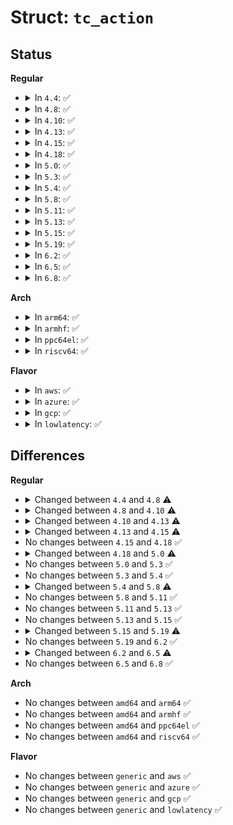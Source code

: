# Struct: <code>tc_action</code>

## Status
<b>Regular</b>
<ul>
<li>
<details>
<summary>In <code>4.4</code>: ✅</summary>

```c
struct tc_action {
    void *priv;
    const struct tc_action_ops *ops;
    __u32 type;
    __u32 order;
    struct list_head list;
};
```
</details>
</li>
<li>
<details>
<summary>In <code>4.8</code>: ✅</summary>

```c
struct tc_action {
    const struct tc_action_ops *ops;
    __u32 type;
    __u32 order;
    struct list_head list;
    struct tcf_hashinfo *hinfo;
    struct hlist_node tcfa_head;
    u32 tcfa_index;
    int tcfa_refcnt;
    int tcfa_bindcnt;
    u32 tcfa_capab;
    int tcfa_action;
    struct tcf_t tcfa_tm;
    struct gnet_stats_basic_packed tcfa_bstats;
    struct gnet_stats_queue tcfa_qstats;
    struct gnet_stats_rate_est64 tcfa_rate_est;
    spinlock_t tcfa_lock;
    struct callback_head tcfa_rcu;
    struct gnet_stats_basic_cpu *cpu_bstats;
    struct gnet_stats_queue *cpu_qstats;
};
```
</details>
</li>
<li>
<details>
<summary>In <code>4.10</code>: ✅</summary>

```c
struct tc_action {
    const struct tc_action_ops *ops;
    __u32 type;
    __u32 order;
    struct list_head list;
    struct tcf_hashinfo *hinfo;
    struct hlist_node tcfa_head;
    u32 tcfa_index;
    int tcfa_refcnt;
    int tcfa_bindcnt;
    u32 tcfa_capab;
    int tcfa_action;
    struct tcf_t tcfa_tm;
    struct gnet_stats_basic_packed tcfa_bstats;
    struct gnet_stats_queue tcfa_qstats;
    struct net_rate_estimator *tcfa_rate_est;
    spinlock_t tcfa_lock;
    struct callback_head tcfa_rcu;
    struct gnet_stats_basic_cpu *cpu_bstats;
    struct gnet_stats_queue *cpu_qstats;
    struct tc_cookie *act_cookie;
};
```
</details>
</li>
<li>
<details>
<summary>In <code>4.13</code>: ✅</summary>

```c
struct tc_action {
    const struct tc_action_ops *ops;
    __u32 type;
    __u32 order;
    struct list_head list;
    struct tcf_hashinfo *hinfo;
    struct hlist_node tcfa_head;
    u32 tcfa_index;
    int tcfa_refcnt;
    int tcfa_bindcnt;
    u32 tcfa_capab;
    int tcfa_action;
    struct tcf_t tcfa_tm;
    struct gnet_stats_basic_packed tcfa_bstats;
    struct gnet_stats_queue tcfa_qstats;
    struct net_rate_estimator *tcfa_rate_est;
    spinlock_t tcfa_lock;
    struct callback_head tcfa_rcu;
    struct gnet_stats_basic_cpu *cpu_bstats;
    struct gnet_stats_queue *cpu_qstats;
    struct tc_cookie *act_cookie;
    struct tcf_chain *goto_chain;
};
```
</details>
</li>
<li>
<details>
<summary>In <code>4.15</code>: ✅</summary>

```c
struct tc_action {
    const struct tc_action_ops *ops;
    __u32 type;
    __u32 order;
    struct list_head list;
    struct tcf_idrinfo *idrinfo;
    u32 tcfa_index;
    int tcfa_refcnt;
    int tcfa_bindcnt;
    u32 tcfa_capab;
    int tcfa_action;
    struct tcf_t tcfa_tm;
    struct gnet_stats_basic_packed tcfa_bstats;
    struct gnet_stats_queue tcfa_qstats;
    struct net_rate_estimator *tcfa_rate_est;
    spinlock_t tcfa_lock;
    struct gnet_stats_basic_cpu *cpu_bstats;
    struct gnet_stats_queue *cpu_qstats;
    struct tc_cookie *act_cookie;
    struct tcf_chain *goto_chain;
};
```
</details>
</li>
<li>
<details>
<summary>In <code>4.18</code>: ✅</summary>

```c
struct tc_action {
    const struct tc_action_ops *ops;
    __u32 type;
    __u32 order;
    struct list_head list;
    struct tcf_idrinfo *idrinfo;
    u32 tcfa_index;
    int tcfa_refcnt;
    int tcfa_bindcnt;
    u32 tcfa_capab;
    int tcfa_action;
    struct tcf_t tcfa_tm;
    struct gnet_stats_basic_packed tcfa_bstats;
    struct gnet_stats_queue tcfa_qstats;
    struct net_rate_estimator *tcfa_rate_est;
    spinlock_t tcfa_lock;
    struct gnet_stats_basic_cpu *cpu_bstats;
    struct gnet_stats_queue *cpu_qstats;
    struct tc_cookie *act_cookie;
    struct tcf_chain *goto_chain;
};
```
</details>
</li>
<li>
<details>
<summary>In <code>5.0</code>: ✅</summary>

```c
struct tc_action {
    const struct tc_action_ops *ops;
    __u32 type;
    __u32 order;
    struct tcf_idrinfo *idrinfo;
    u32 tcfa_index;
    refcount_t tcfa_refcnt;
    atomic_t tcfa_bindcnt;
    int tcfa_action;
    struct tcf_t tcfa_tm;
    struct gnet_stats_basic_packed tcfa_bstats;
    struct gnet_stats_basic_packed tcfa_bstats_hw;
    struct gnet_stats_queue tcfa_qstats;
    struct net_rate_estimator *tcfa_rate_est;
    spinlock_t tcfa_lock;
    struct gnet_stats_basic_cpu *cpu_bstats;
    struct gnet_stats_basic_cpu *cpu_bstats_hw;
    struct gnet_stats_queue *cpu_qstats;
    struct tc_cookie *act_cookie;
    struct tcf_chain *goto_chain;
};
```
</details>
</li>
<li>
<details>
<summary>In <code>5.3</code>: ✅</summary>

```c
struct tc_action {
    const struct tc_action_ops *ops;
    __u32 type;
    __u32 order;
    struct tcf_idrinfo *idrinfo;
    u32 tcfa_index;
    refcount_t tcfa_refcnt;
    atomic_t tcfa_bindcnt;
    int tcfa_action;
    struct tcf_t tcfa_tm;
    struct gnet_stats_basic_packed tcfa_bstats;
    struct gnet_stats_basic_packed tcfa_bstats_hw;
    struct gnet_stats_queue tcfa_qstats;
    struct net_rate_estimator *tcfa_rate_est;
    spinlock_t tcfa_lock;
    struct gnet_stats_basic_cpu *cpu_bstats;
    struct gnet_stats_basic_cpu *cpu_bstats_hw;
    struct gnet_stats_queue *cpu_qstats;
    struct tc_cookie *act_cookie;
    struct tcf_chain *goto_chain;
};
```
</details>
</li>
<li>
<details>
<summary>In <code>5.4</code>: ✅</summary>

```c
struct tc_action {
    const struct tc_action_ops *ops;
    __u32 type;
    __u32 order;
    struct tcf_idrinfo *idrinfo;
    u32 tcfa_index;
    refcount_t tcfa_refcnt;
    atomic_t tcfa_bindcnt;
    int tcfa_action;
    struct tcf_t tcfa_tm;
    struct gnet_stats_basic_packed tcfa_bstats;
    struct gnet_stats_basic_packed tcfa_bstats_hw;
    struct gnet_stats_queue tcfa_qstats;
    struct net_rate_estimator *tcfa_rate_est;
    spinlock_t tcfa_lock;
    struct gnet_stats_basic_cpu *cpu_bstats;
    struct gnet_stats_basic_cpu *cpu_bstats_hw;
    struct gnet_stats_queue *cpu_qstats;
    struct tc_cookie *act_cookie;
    struct tcf_chain *goto_chain;
};
```
</details>
</li>
<li>
<details>
<summary>In <code>5.8</code>: ✅</summary>

```c
struct tc_action {
    const struct tc_action_ops *ops;
    __u32 type;
    struct tcf_idrinfo *idrinfo;
    u32 tcfa_index;
    refcount_t tcfa_refcnt;
    atomic_t tcfa_bindcnt;
    int tcfa_action;
    struct tcf_t tcfa_tm;
    struct gnet_stats_basic_packed tcfa_bstats;
    struct gnet_stats_basic_packed tcfa_bstats_hw;
    struct gnet_stats_queue tcfa_qstats;
    struct net_rate_estimator *tcfa_rate_est;
    spinlock_t tcfa_lock;
    struct gnet_stats_basic_cpu *cpu_bstats;
    struct gnet_stats_basic_cpu *cpu_bstats_hw;
    struct gnet_stats_queue *cpu_qstats;
    struct tc_cookie *act_cookie;
    struct tcf_chain *goto_chain;
    u32 tcfa_flags;
    u8 hw_stats;
    u8 used_hw_stats;
    bool used_hw_stats_valid;
};
```
</details>
</li>
<li>
<details>
<summary>In <code>5.11</code>: ✅</summary>

```c
struct tc_action {
    const struct tc_action_ops *ops;
    __u32 type;
    struct tcf_idrinfo *idrinfo;
    u32 tcfa_index;
    refcount_t tcfa_refcnt;
    atomic_t tcfa_bindcnt;
    int tcfa_action;
    struct tcf_t tcfa_tm;
    struct gnet_stats_basic_packed tcfa_bstats;
    struct gnet_stats_basic_packed tcfa_bstats_hw;
    struct gnet_stats_queue tcfa_qstats;
    struct net_rate_estimator *tcfa_rate_est;
    spinlock_t tcfa_lock;
    struct gnet_stats_basic_cpu *cpu_bstats;
    struct gnet_stats_basic_cpu *cpu_bstats_hw;
    struct gnet_stats_queue *cpu_qstats;
    struct tc_cookie *act_cookie;
    struct tcf_chain *goto_chain;
    u32 tcfa_flags;
    u8 hw_stats;
    u8 used_hw_stats;
    bool used_hw_stats_valid;
};
```
</details>
</li>
<li>
<details>
<summary>In <code>5.13</code>: ✅</summary>

```c
struct tc_action {
    const struct tc_action_ops *ops;
    __u32 type;
    struct tcf_idrinfo *idrinfo;
    u32 tcfa_index;
    refcount_t tcfa_refcnt;
    atomic_t tcfa_bindcnt;
    int tcfa_action;
    struct tcf_t tcfa_tm;
    struct gnet_stats_basic_packed tcfa_bstats;
    struct gnet_stats_basic_packed tcfa_bstats_hw;
    struct gnet_stats_queue tcfa_qstats;
    struct net_rate_estimator *tcfa_rate_est;
    spinlock_t tcfa_lock;
    struct gnet_stats_basic_cpu *cpu_bstats;
    struct gnet_stats_basic_cpu *cpu_bstats_hw;
    struct gnet_stats_queue *cpu_qstats;
    struct tc_cookie *act_cookie;
    struct tcf_chain *goto_chain;
    u32 tcfa_flags;
    u8 hw_stats;
    u8 used_hw_stats;
    bool used_hw_stats_valid;
};
```
</details>
</li>
<li>
<details>
<summary>In <code>5.15</code>: ✅</summary>

```c
struct tc_action {
    const struct tc_action_ops *ops;
    __u32 type;
    struct tcf_idrinfo *idrinfo;
    u32 tcfa_index;
    refcount_t tcfa_refcnt;
    atomic_t tcfa_bindcnt;
    int tcfa_action;
    struct tcf_t tcfa_tm;
    struct gnet_stats_basic_packed tcfa_bstats;
    struct gnet_stats_basic_packed tcfa_bstats_hw;
    struct gnet_stats_queue tcfa_qstats;
    struct net_rate_estimator *tcfa_rate_est;
    spinlock_t tcfa_lock;
    struct gnet_stats_basic_cpu *cpu_bstats;
    struct gnet_stats_basic_cpu *cpu_bstats_hw;
    struct gnet_stats_queue *cpu_qstats;
    struct tc_cookie *act_cookie;
    struct tcf_chain *goto_chain;
    u32 tcfa_flags;
    u8 hw_stats;
    u8 used_hw_stats;
    bool used_hw_stats_valid;
};
```
</details>
</li>
<li>
<details>
<summary>In <code>5.19</code>: ✅</summary>

```c
struct tc_action {
    const struct tc_action_ops *ops;
    __u32 type;
    struct tcf_idrinfo *idrinfo;
    u32 tcfa_index;
    refcount_t tcfa_refcnt;
    atomic_t tcfa_bindcnt;
    int tcfa_action;
    struct tcf_t tcfa_tm;
    struct gnet_stats_basic_sync tcfa_bstats;
    struct gnet_stats_basic_sync tcfa_bstats_hw;
    struct gnet_stats_queue tcfa_qstats;
    struct net_rate_estimator *tcfa_rate_est;
    spinlock_t tcfa_lock;
    struct gnet_stats_basic_sync *cpu_bstats;
    struct gnet_stats_basic_sync *cpu_bstats_hw;
    struct gnet_stats_queue *cpu_qstats;
    struct tc_cookie *act_cookie;
    struct tcf_chain *goto_chain;
    u32 tcfa_flags;
    u8 hw_stats;
    u8 used_hw_stats;
    bool used_hw_stats_valid;
    u32 in_hw_count;
};
```
</details>
</li>
<li>
<details>
<summary>In <code>6.2</code>: ✅</summary>

```c
struct tc_action {
    const struct tc_action_ops *ops;
    __u32 type;
    struct tcf_idrinfo *idrinfo;
    u32 tcfa_index;
    refcount_t tcfa_refcnt;
    atomic_t tcfa_bindcnt;
    int tcfa_action;
    struct tcf_t tcfa_tm;
    struct gnet_stats_basic_sync tcfa_bstats;
    struct gnet_stats_basic_sync tcfa_bstats_hw;
    struct gnet_stats_queue tcfa_qstats;
    struct net_rate_estimator *tcfa_rate_est;
    spinlock_t tcfa_lock;
    struct gnet_stats_basic_sync *cpu_bstats;
    struct gnet_stats_basic_sync *cpu_bstats_hw;
    struct gnet_stats_queue *cpu_qstats;
    struct tc_cookie *act_cookie;
    struct tcf_chain *goto_chain;
    u32 tcfa_flags;
    u8 hw_stats;
    u8 used_hw_stats;
    bool used_hw_stats_valid;
    u32 in_hw_count;
};
```
</details>
</li>
<li>
<details>
<summary>In <code>6.5</code>: ✅</summary>

```c
struct tc_action {
    const struct tc_action_ops *ops;
    __u32 type;
    struct tcf_idrinfo *idrinfo;
    u32 tcfa_index;
    refcount_t tcfa_refcnt;
    atomic_t tcfa_bindcnt;
    int tcfa_action;
    struct tcf_t tcfa_tm;
    struct gnet_stats_basic_sync tcfa_bstats;
    struct gnet_stats_basic_sync tcfa_bstats_hw;
    struct gnet_stats_queue tcfa_qstats;
    struct net_rate_estimator *tcfa_rate_est;
    spinlock_t tcfa_lock;
    struct gnet_stats_basic_sync *cpu_bstats;
    struct gnet_stats_basic_sync *cpu_bstats_hw;
    struct gnet_stats_queue *cpu_qstats;
    struct tc_cookie *user_cookie;
    struct tcf_chain *goto_chain;
    u32 tcfa_flags;
    u8 hw_stats;
    u8 used_hw_stats;
    bool used_hw_stats_valid;
    u32 in_hw_count;
};
```
</details>
</li>
<li>
<details>
<summary>In <code>6.8</code>: ✅</summary>

```c
struct tc_action {
    const struct tc_action_ops *ops;
    __u32 type;
    struct tcf_idrinfo *idrinfo;
    u32 tcfa_index;
    refcount_t tcfa_refcnt;
    atomic_t tcfa_bindcnt;
    int tcfa_action;
    struct tcf_t tcfa_tm;
    struct gnet_stats_basic_sync tcfa_bstats;
    struct gnet_stats_basic_sync tcfa_bstats_hw;
    struct gnet_stats_queue tcfa_qstats;
    struct net_rate_estimator *tcfa_rate_est;
    spinlock_t tcfa_lock;
    struct gnet_stats_basic_sync *cpu_bstats;
    struct gnet_stats_basic_sync *cpu_bstats_hw;
    struct gnet_stats_queue *cpu_qstats;
    struct tc_cookie *user_cookie;
    struct tcf_chain *goto_chain;
    u32 tcfa_flags;
    u8 hw_stats;
    u8 used_hw_stats;
    bool used_hw_stats_valid;
    u32 in_hw_count;
};
```
</details>
</li>
</ul>
<b>Arch</b>
<ul>
<li>
<details>
<summary>In <code>arm64</code>: ✅</summary>

```c
struct tc_action {
    const struct tc_action_ops *ops;
    __u32 type;
    __u32 order;
    struct tcf_idrinfo *idrinfo;
    u32 tcfa_index;
    refcount_t tcfa_refcnt;
    atomic_t tcfa_bindcnt;
    int tcfa_action;
    struct tcf_t tcfa_tm;
    struct gnet_stats_basic_packed tcfa_bstats;
    struct gnet_stats_basic_packed tcfa_bstats_hw;
    struct gnet_stats_queue tcfa_qstats;
    struct net_rate_estimator *tcfa_rate_est;
    spinlock_t tcfa_lock;
    struct gnet_stats_basic_cpu *cpu_bstats;
    struct gnet_stats_basic_cpu *cpu_bstats_hw;
    struct gnet_stats_queue *cpu_qstats;
    struct tc_cookie *act_cookie;
    struct tcf_chain *goto_chain;
};
```
</details>
</li>
<li>
<details>
<summary>In <code>armhf</code>: ✅</summary>

```c
struct tc_action {
    const struct tc_action_ops *ops;
    __u32 type;
    __u32 order;
    struct tcf_idrinfo *idrinfo;
    u32 tcfa_index;
    refcount_t tcfa_refcnt;
    atomic_t tcfa_bindcnt;
    int tcfa_action;
    struct tcf_t tcfa_tm;
    struct gnet_stats_basic_packed tcfa_bstats;
    struct gnet_stats_basic_packed tcfa_bstats_hw;
    struct gnet_stats_queue tcfa_qstats;
    struct net_rate_estimator *tcfa_rate_est;
    spinlock_t tcfa_lock;
    struct gnet_stats_basic_cpu *cpu_bstats;
    struct gnet_stats_basic_cpu *cpu_bstats_hw;
    struct gnet_stats_queue *cpu_qstats;
    struct tc_cookie *act_cookie;
    struct tcf_chain *goto_chain;
};
```
</details>
</li>
<li>
<details>
<summary>In <code>ppc64el</code>: ✅</summary>

```c
struct tc_action {
    const struct tc_action_ops *ops;
    __u32 type;
    __u32 order;
    struct tcf_idrinfo *idrinfo;
    u32 tcfa_index;
    refcount_t tcfa_refcnt;
    atomic_t tcfa_bindcnt;
    int tcfa_action;
    struct tcf_t tcfa_tm;
    struct gnet_stats_basic_packed tcfa_bstats;
    struct gnet_stats_basic_packed tcfa_bstats_hw;
    struct gnet_stats_queue tcfa_qstats;
    struct net_rate_estimator *tcfa_rate_est;
    spinlock_t tcfa_lock;
    struct gnet_stats_basic_cpu *cpu_bstats;
    struct gnet_stats_basic_cpu *cpu_bstats_hw;
    struct gnet_stats_queue *cpu_qstats;
    struct tc_cookie *act_cookie;
    struct tcf_chain *goto_chain;
};
```
</details>
</li>
<li>
<details>
<summary>In <code>riscv64</code>: ✅</summary>

```c
struct tc_action {
    const struct tc_action_ops *ops;
    __u32 type;
    __u32 order;
    struct tcf_idrinfo *idrinfo;
    u32 tcfa_index;
    refcount_t tcfa_refcnt;
    atomic_t tcfa_bindcnt;
    int tcfa_action;
    struct tcf_t tcfa_tm;
    struct gnet_stats_basic_packed tcfa_bstats;
    struct gnet_stats_basic_packed tcfa_bstats_hw;
    struct gnet_stats_queue tcfa_qstats;
    struct net_rate_estimator *tcfa_rate_est;
    spinlock_t tcfa_lock;
    struct gnet_stats_basic_cpu *cpu_bstats;
    struct gnet_stats_basic_cpu *cpu_bstats_hw;
    struct gnet_stats_queue *cpu_qstats;
    struct tc_cookie *act_cookie;
    struct tcf_chain *goto_chain;
};
```
</details>
</li>
</ul>
<b>Flavor</b>
<ul>
<li>
<details>
<summary>In <code>aws</code>: ✅</summary>

```c
struct tc_action {
    const struct tc_action_ops *ops;
    __u32 type;
    __u32 order;
    struct tcf_idrinfo *idrinfo;
    u32 tcfa_index;
    refcount_t tcfa_refcnt;
    atomic_t tcfa_bindcnt;
    int tcfa_action;
    struct tcf_t tcfa_tm;
    struct gnet_stats_basic_packed tcfa_bstats;
    struct gnet_stats_basic_packed tcfa_bstats_hw;
    struct gnet_stats_queue tcfa_qstats;
    struct net_rate_estimator *tcfa_rate_est;
    spinlock_t tcfa_lock;
    struct gnet_stats_basic_cpu *cpu_bstats;
    struct gnet_stats_basic_cpu *cpu_bstats_hw;
    struct gnet_stats_queue *cpu_qstats;
    struct tc_cookie *act_cookie;
    struct tcf_chain *goto_chain;
};
```
</details>
</li>
<li>
<details>
<summary>In <code>azure</code>: ✅</summary>

```c
struct tc_action {
    const struct tc_action_ops *ops;
    __u32 type;
    __u32 order;
    struct tcf_idrinfo *idrinfo;
    u32 tcfa_index;
    refcount_t tcfa_refcnt;
    atomic_t tcfa_bindcnt;
    int tcfa_action;
    struct tcf_t tcfa_tm;
    struct gnet_stats_basic_packed tcfa_bstats;
    struct gnet_stats_basic_packed tcfa_bstats_hw;
    struct gnet_stats_queue tcfa_qstats;
    struct net_rate_estimator *tcfa_rate_est;
    spinlock_t tcfa_lock;
    struct gnet_stats_basic_cpu *cpu_bstats;
    struct gnet_stats_basic_cpu *cpu_bstats_hw;
    struct gnet_stats_queue *cpu_qstats;
    struct tc_cookie *act_cookie;
    struct tcf_chain *goto_chain;
};
```
</details>
</li>
<li>
<details>
<summary>In <code>gcp</code>: ✅</summary>

```c
struct tc_action {
    const struct tc_action_ops *ops;
    __u32 type;
    __u32 order;
    struct tcf_idrinfo *idrinfo;
    u32 tcfa_index;
    refcount_t tcfa_refcnt;
    atomic_t tcfa_bindcnt;
    int tcfa_action;
    struct tcf_t tcfa_tm;
    struct gnet_stats_basic_packed tcfa_bstats;
    struct gnet_stats_basic_packed tcfa_bstats_hw;
    struct gnet_stats_queue tcfa_qstats;
    struct net_rate_estimator *tcfa_rate_est;
    spinlock_t tcfa_lock;
    struct gnet_stats_basic_cpu *cpu_bstats;
    struct gnet_stats_basic_cpu *cpu_bstats_hw;
    struct gnet_stats_queue *cpu_qstats;
    struct tc_cookie *act_cookie;
    struct tcf_chain *goto_chain;
};
```
</details>
</li>
<li>
<details>
<summary>In <code>lowlatency</code>: ✅</summary>

```c
struct tc_action {
    const struct tc_action_ops *ops;
    __u32 type;
    __u32 order;
    struct tcf_idrinfo *idrinfo;
    u32 tcfa_index;
    refcount_t tcfa_refcnt;
    atomic_t tcfa_bindcnt;
    int tcfa_action;
    struct tcf_t tcfa_tm;
    struct gnet_stats_basic_packed tcfa_bstats;
    struct gnet_stats_basic_packed tcfa_bstats_hw;
    struct gnet_stats_queue tcfa_qstats;
    struct net_rate_estimator *tcfa_rate_est;
    spinlock_t tcfa_lock;
    struct gnet_stats_basic_cpu *cpu_bstats;
    struct gnet_stats_basic_cpu *cpu_bstats_hw;
    struct gnet_stats_queue *cpu_qstats;
    struct tc_cookie *act_cookie;
    struct tcf_chain *goto_chain;
};
```
</details>
</li>
</ul>

## Differences
<b>Regular</b>
<ul>
<li>
<details>
<summary>Changed between <code>4.4</code> and <code>4.8</code> ⚠️</summary>
<ul>
<li>
<b>Field added. </b>
<code>struct tcf_hashinfo *hinfo</code>
</li>
<li>
<b>Field added. </b>
<code>struct hlist_node tcfa_head</code>
</li>
<li>
<b>Field added. </b>
<code>u32 tcfa_index</code>
</li>
<li>
<b>Field added. </b>
<code>int tcfa_refcnt</code>
</li>
<li>
<b>Field added. </b>
<code>int tcfa_bindcnt</code>
</li>
<li>
<b>Field added. </b>
<code>u32 tcfa_capab</code>
</li>
<li>
<b>Field added. </b>
<code>int tcfa_action</code>
</li>
<li>
<b>Field added. </b>
<code>struct tcf_t tcfa_tm</code>
</li>
<li>
<b>Field added. </b>
<code>struct gnet_stats_basic_packed tcfa_bstats</code>
</li>
<li>
<b>Field added. </b>
<code>struct gnet_stats_queue tcfa_qstats</code>
</li>
<li>
<b>Field added. </b>
<code>struct gnet_stats_rate_est64 tcfa_rate_est</code>
</li>
<li>
<b>Field added. </b>
<code>spinlock_t tcfa_lock</code>
</li>
<li>
<b>Field added. </b>
<code>struct callback_head tcfa_rcu</code>
</li>
<li>
<b>Field added. </b>
<code>struct gnet_stats_basic_cpu *cpu_bstats</code>
</li>
<li>
<b>Field added. </b>
<code>struct gnet_stats_queue *cpu_qstats</code>
</li>
<li>
<b>Field removed. </b>
<code>void *priv</code>
</li>
</ul>
</details>
</li>
<li>
<details>
<summary>Changed between <code>4.8</code> and <code>4.10</code> ⚠️</summary>
<ul>
<li>
<b>Field added. </b>
<code>struct tc_cookie *act_cookie</code>
</li>
<li>
<b>Field type changed. </b>
<code>struct gnet_stats_rate_est64 tcfa_rate_est</code> ➡️ <code>struct net_rate_estimator *tcfa_rate_est</code>
</li>
</ul>
</details>
</li>
<li>
<details>
<summary>Changed between <code>4.10</code> and <code>4.13</code> ⚠️</summary>
<ul>
<li>
<b>Field added. </b>
<code>struct tcf_chain *goto_chain</code>
</li>
</ul>
</details>
</li>
<li>
<details>
<summary>Changed between <code>4.13</code> and <code>4.15</code> ⚠️</summary>
<ul>
<li>
<b>Field added. </b>
<code>struct tcf_idrinfo *idrinfo</code>
</li>
<li>
<b>Field removed. </b>
<code>struct tcf_hashinfo *hinfo</code>
</li>
<li>
<b>Field removed. </b>
<code>struct hlist_node tcfa_head</code>
</li>
<li>
<b>Field removed. </b>
<code>struct callback_head tcfa_rcu</code>
</li>
</ul>
</details>
</li>
<li>
No changes between <code>4.15</code> and <code>4.18</code> ✅
</li>
<li>
<details>
<summary>Changed between <code>4.18</code> and <code>5.0</code> ⚠️</summary>
<ul>
<li>
<b>Field added. </b>
<code>struct gnet_stats_basic_packed tcfa_bstats_hw</code>
</li>
<li>
<b>Field added. </b>
<code>struct gnet_stats_basic_cpu *cpu_bstats_hw</code>
</li>
<li>
<b>Field removed. </b>
<code>struct list_head list</code>
</li>
<li>
<b>Field removed. </b>
<code>u32 tcfa_capab</code>
</li>
<li>
<b>Field type changed. </b>
<code>int tcfa_refcnt</code> ➡️ <code>refcount_t tcfa_refcnt</code>
</li>
<li>
<b>Field type changed. </b>
<code>int tcfa_bindcnt</code> ➡️ <code>atomic_t tcfa_bindcnt</code>
</li>
</ul>
</details>
</li>
<li>
No changes between <code>5.0</code> and <code>5.3</code> ✅
</li>
<li>
No changes between <code>5.3</code> and <code>5.4</code> ✅
</li>
<li>
<details>
<summary>Changed between <code>5.4</code> and <code>5.8</code> ⚠️</summary>
<ul>
<li>
<b>Field added. </b>
<code>u32 tcfa_flags</code>
</li>
<li>
<b>Field added. </b>
<code>u8 hw_stats</code>
</li>
<li>
<b>Field added. </b>
<code>u8 used_hw_stats</code>
</li>
<li>
<b>Field added. </b>
<code>bool used_hw_stats_valid</code>
</li>
<li>
<b>Field removed. </b>
<code>__u32 order</code>
</li>
</ul>
</details>
</li>
<li>
No changes between <code>5.8</code> and <code>5.11</code> ✅
</li>
<li>
No changes between <code>5.11</code> and <code>5.13</code> ✅
</li>
<li>
No changes between <code>5.13</code> and <code>5.15</code> ✅
</li>
<li>
<details>
<summary>Changed between <code>5.15</code> and <code>5.19</code> ⚠️</summary>
<ul>
<li>
<b>Field added. </b>
<code>u32 in_hw_count</code>
</li>
<li>
<b>Field type changed. </b>
<code>struct gnet_stats_basic_packed tcfa_bstats</code> ➡️ <code>struct gnet_stats_basic_sync tcfa_bstats</code>
</li>
<li>
<b>Field type changed. </b>
<code>struct gnet_stats_basic_packed tcfa_bstats_hw</code> ➡️ <code>struct gnet_stats_basic_sync tcfa_bstats_hw</code>
</li>
<li>
<b>Field type changed. </b>
<code>struct gnet_stats_basic_cpu *cpu_bstats</code> ➡️ <code>struct gnet_stats_basic_sync *cpu_bstats</code>
</li>
<li>
<b>Field type changed. </b>
<code>struct gnet_stats_basic_cpu *cpu_bstats_hw</code> ➡️ <code>struct gnet_stats_basic_sync *cpu_bstats_hw</code>
</li>
</ul>
</details>
</li>
<li>
No changes between <code>5.19</code> and <code>6.2</code> ✅
</li>
<li>
<details>
<summary>Changed between <code>6.2</code> and <code>6.5</code> ⚠️</summary>
<ul>
<li>
<b>Field added. </b>
<code>struct tc_cookie *user_cookie</code>
</li>
<li>
<b>Field removed. </b>
<code>struct tc_cookie *act_cookie</code>
</li>
</ul>
</details>
</li>
<li>
No changes between <code>6.5</code> and <code>6.8</code> ✅
</li>
</ul>
<b>Arch</b>
<ul>
<li>
No changes between <code>amd64</code> and <code>arm64</code> ✅
</li>
<li>
No changes between <code>amd64</code> and <code>armhf</code> ✅
</li>
<li>
No changes between <code>amd64</code> and <code>ppc64el</code> ✅
</li>
<li>
No changes between <code>amd64</code> and <code>riscv64</code> ✅
</li>
</ul>
<b>Flavor</b>
<ul>
<li>
No changes between <code>generic</code> and <code>aws</code> ✅
</li>
<li>
No changes between <code>generic</code> and <code>azure</code> ✅
</li>
<li>
No changes between <code>generic</code> and <code>gcp</code> ✅
</li>
<li>
No changes between <code>generic</code> and <code>lowlatency</code> ✅
</li>
</ul>
